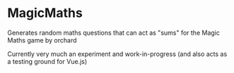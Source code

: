 # MagicMaths
Generates random maths questions that can act as "sums" for the Magic Maths game by orchard

Currently very much an experiment and work-in-progress (and also acts as a testing ground for Vue.js)
